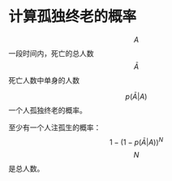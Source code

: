 # 计算孤独终老的概率
$$A$$ 一段时间内，死亡的总人数
$$\bar{A}$$ 死亡人数中单身的人数

$$p(\bar{A}|A) $$ 一个人孤独终老的概率。

至少有一个人注孤生的概率：
$$
1 - (1 - p(\bar{A}|A))^N
$$
$$N$$ 是总人数。
